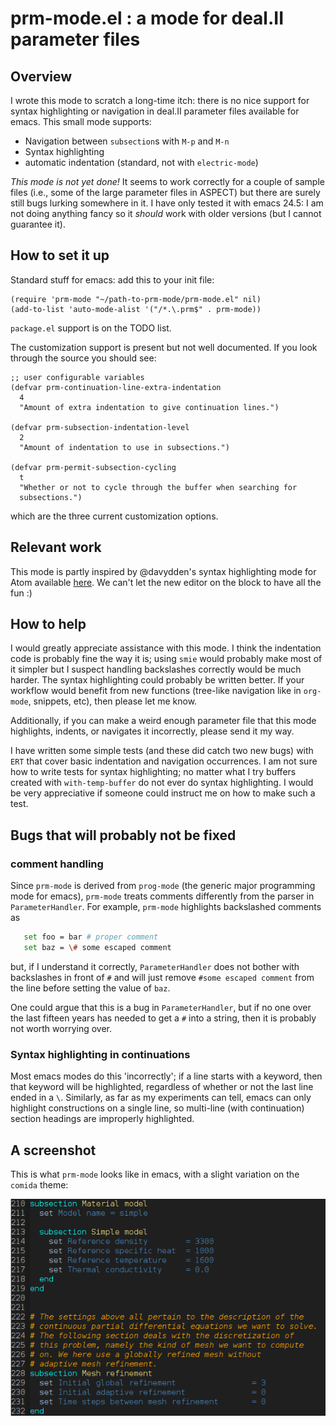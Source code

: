 # prm-mode.el : a mode for deal.II parameter files

## Overview

I wrote this mode to scratch a long-time itch: there is no nice support for
syntax highlighting or navigation in deal.II parameter files available for
emacs. This small mode supports:

* Navigation between `subsection`s with `M-p` and `M-n`
* Syntax highlighting
* automatic indentation (standard, not with `electric-mode`)

*This mode is not yet done!* It seems to work correctly for a couple of sample
files (i.e., some of the large parameter files in ASPECT) but there are surely
still bugs lurking somewhere in it. I have only tested it with emacs 24.5: I am
not doing anything fancy so it *should* work with older versions (but I cannot
guarantee it).

## How to set it up

Standard stuff for emacs: add this to your init file:
```elisp
(require 'prm-mode "~/path-to-prm-mode/prm-mode.el" nil)
(add-to-list 'auto-mode-alist '("/*.\.prm$" . prm-mode))
```
`package.el` support is on the TODO list.

The customization support is present but not well documented. If you look
through the source you should see:
```elisp
;; user configurable variables
(defvar prm-continuation-line-extra-indentation
  4
  "Amount of extra indentation to give continuation lines.")

(defvar prm-subsection-indentation-level
  2
  "Amount of indentation to use in subsections.")

(defvar prm-permit-subsection-cycling
  t
  "Whether or not to cycle through the buffer when searching for
  subsections.")
```

which are the three current customization options.

## Relevant work

This mode is partly inspired by @davydden's syntax highlighting mode for Atom
available [here](https://github.com/davydden/language-dealii-prm). We can't
let the new editor on the block to have all the fun :)

## How to help

I would greatly appreciate assistance with this mode. I think the indentation
code is probably fine the way it is; using `smie` would probably make most of it
simpler but I suspect handling backslashes correctly would be much harder. The
syntax highlighting could probably be written better. If your workflow would
benefit from new functions (tree-like navigation like in `org-mode`, snippets,
etc), then please let me know.

Additionally, if you can make a weird enough parameter file that this mode
highlights, indents, or navigates it incorrectly, please send it my way.

I have written some simple tests (and these did catch two new bugs) with `ERT`
that cover basic indentation and navigation occurrences. I am not sure how to
write tests for syntax highlighting; no matter what I try buffers created with
`with-temp-buffer` do not ever do syntax highlighting. I would be very
appreciative if someone could instruct me on how to make such a test.

## Bugs that will probably not be fixed

### comment handling

Since `prm-mode` is derived from `prog-mode` (the generic major programming mode
for emacs), `prm-mode` treats comments differently from the parser in
`ParameterHandler`. For example, `prm-mode` highlights backslashed comments as
```sh
   set foo = bar # proper comment
   set baz = \# some escaped comment
```

but, if I understand it correctly, `ParameterHandler` does not bother with
backslashes in front of `#` and will just remove `#some escaped comment` from
the line before setting the value of `baz`.

One could argue that this is a bug in `ParameterHandler`, but if no one over the
last fifteen years has needed to get a `#` into a string, then it is probably
not worth worrying over.

### Syntax highlighting in continuations

Most emacs modes do this 'incorrectly'; if a line starts with a keyword, then
that keyword will be highlighted, regardless of whether or not the last line
ended in a `\`. Similarly, as far as my experiments can tell, emacs can only
highlight constructions on a single line, so multi-line (with continuation)
section headings are improperly highlighted.

## A screenshot

This is what `prm-mode` looks like in emacs, with a slight variation on the
`comida` theme:

<img src="./screenshots/comida-prm-mode.png" width="601"/>
